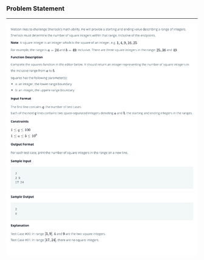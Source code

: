 ### Problem Statement

------------

![](../../.github/images/39_1.png)
![](../../.github/images/39_2.png)
